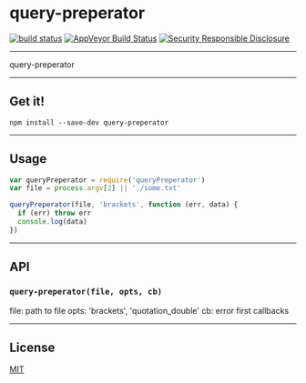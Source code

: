 # query-preperator

[![build status](http://img.shields.io/travis/Balou9/query-preperator.svg?style=flat)](http://travis-ci.org/Balou9/query-preperator) [![AppVeyor Build Status](https://ci.appveyor.com/api/projects/status/github/Balou9/query-preperator?branch=master&svg=true)](https://ci.appveyor.com/project/Balou9/query-preperator) [![Security Responsible Disclosure](https://img.shields.io/badge/Security-Responsible%20Disclosure-yellow.svg)](./security.md)

***

query-preperator

***

## Get it!

```
npm install --save-dev query-preperator
```

***

## Usage

``` js
var queryPreperator = require('queryPreperator')
var file = process.argv[2] || './some.txt'

queryPreperator(file, 'brackets', function (err, data) {
  if (err) throw err
  console.log(data)
})
```

***

## API

### `query-preperator(file, opts, cb)`

file: path to file
opts: 'brackets', 'quotation_double'
cb: error first callbacks

***

## License

[MIT](./license.md)
